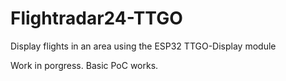 # Flightradar24-TTGO
Display flights in an area using the ESP32 TTGO-Display module

Work in porgress. Basic PoC works.
